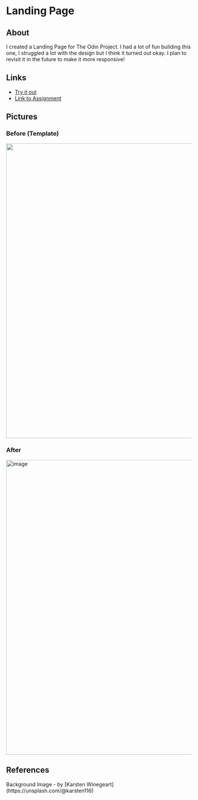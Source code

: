 <h1>Landing Page</h1>
<h2>About</h2>
I created a Landing Page for The Odin Project. I had a lot of fun building this one, I struggled a lot with the design but I think it turned out okay. I plan to revisit it in the future to make it more responsive! 
<h2> Links</h2>
<ul>
  <li><a href="https://mikesono.github.io/landing-page/">Try it out</a></li>
  <li><a href="https://www.theodinproject.com/lessons/foundations-landing-page">Link to Assignment</a></li>
</ul>
<h2>Pictures</h2>
<h3> Before (Template) </h3>
<img width="800 alt="image" src="https://user-images.githubusercontent.com/109072086/186845806-d836db7b-d768-4932-a5f1-e800493d0f7f.png">
<h3> After </h3>
<img width="800" alt="image" src="https://user-images.githubusercontent.com/109072086/186845951-2192bf1a-d612-44d8-8098-ab9e1e50a3e5.png">

<h2>References</h2>
Background Image - by [Karsten Winegeart](https://unsplash.com/@karsten116)
